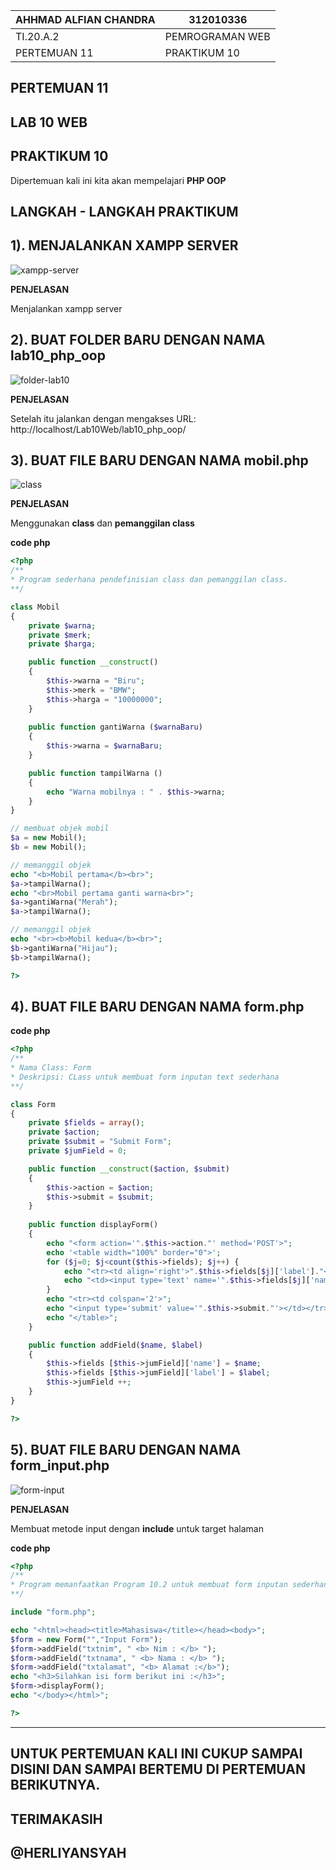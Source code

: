 | AHHMAD ALFIAN CHANDRA      |   312010336       |
|----------------------------|-------------------|
| TI.20.A.2                  | PEMROGRAMAN WEB   |
| PERTEMUAN 11               | PRAKTIKUM 10      |

## PERTEMUAN 11

## LAB 10 WEB

## PRAKTIKUM 10

Dipertemuan kali ini kita akan mempelajari  **PHP OOP**

## LANGKAH - LANGKAH PRAKTIKUM

## 1). MENJALANKAN XAMPP SERVER
![xampp-server](img/xampp-server.png)

**PENJELASAN**

Menjalankan xampp server

## 2). BUAT FOLDER BARU DENGAN NAMA **lab10_php_oop**
![folder-lab10](img/folder-lab10.png)

**PENJELASAN**

Setelah itu jalankan dengan mengakses URL: http://localhost/Lab10Web/lab10_php_oop/

## 3). BUAT FILE BARU DENGAN NAMA **mobil.php**
![class](img/mobil.png)

**PENJELASAN**

Menggunakan **class** dan **pemanggilan class**

**code php**
```php
<?php
/**
* Program sederhana pendefinisian class dan pemanggilan class.
**/

class Mobil
{
    private $warna;
    private $merk;
    private $harga;

    public function __construct()
    {
        $this->warna = "Biru";
        $this->merk = "BMW";
        $this->harga = "10000000";
    }
    
    public function gantiWarna ($warnaBaru)
    {
        $this->warna = $warnaBaru;
    }

    public function tampilWarna ()
    {
        echo "Warna mobilnya : " . $this->warna; 
    }
}

// membuat objek mobil
$a = new Mobil();
$b = new Mobil();

// memanggil objek
echo "<b>Mobil pertama</b><br>";
$a->tampilWarna();
echo "<br>Mobil pertama ganti warna<br>";
$a->gantiWarna("Merah");
$a->tampilWarna();

// memanggil objek
echo "<br><b>Mobil kedua</b><br>";
$b->gantiWarna("Hijau");
$b->tampilWarna();

?>
```

## 4). BUAT FILE BARU DENGAN NAMA **form.php**

**code php**
```php
<?php
/**
* Nama Class: Form
* Deskripsi: CLass untuk membuat form inputan text sederhana
**/

class Form
{
    private $fields = array();
    private $action;
    private $submit = "Submit Form";
    private $jumField = 0;

    public function __construct($action, $submit)
    {
        $this->action = $action;
        $this->submit = $submit;
    }
    
    public function displayForm()
    {
        echo "<form action='".$this->action."' method='POST'>";
        echo '<table width="100%" border="0">';
        for ($j=0; $j<count($this->fields); $j++) {
            echo "<tr><td align='right'>".$this->fields[$j]['label']."</td>";
            echo "<td><input type='text' name='".$this->fields[$j]['name']."'></td></tr>";
        }
        echo "<tr><td colspan='2'>";
        echo "<input type='submit' value='".$this->submit."'></td></tr>";
        echo "</table>";
    }

    public function addField($name, $label)
    {
        $this->fields [$this->jumField]['name'] = $name;
        $this->fields [$this->jumField]['label'] = $label;
        $this->jumField ++;
    }
}

?>
```

## 5). BUAT FILE BARU DENGAN NAMA **form_input.php**
![form-input](img/input-from.png)

**PENJELASAN**

Membuat metode input dengan **include** untuk target halaman

**code php**
```php
<?php
/**
* Program memanfaatkan Program 10.2 untuk membuat form inputan sederhana.
**/

include "form.php";

echo "<html><head><title>Mahasiswa</title></head><body>";
$form = new Form("","Input Form");
$form->addField("txtnim", " <b> Nim : </b> ");
$form->addField("txtnama", " <b> Nama : </b> ");
$form->addField("txtalamat", "<b> Alamat :</b>");
echo "<h3>Silahkan isi form berikut ini :</h3>";
$form->displayForm();
echo "</body></html>";

?>
```

--------------------------------------------------------------------------------------------------

## UNTUK PERTEMUAN KALI INI CUKUP SAMPAI DISINI DAN SAMPAI BERTEMU DI PERTEMUAN BERIKUTNYA.

## TERIMAKASIH

## @HERLIYANSYAH
